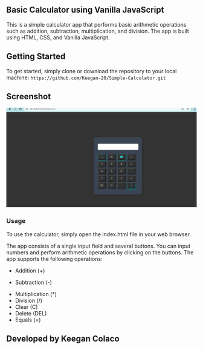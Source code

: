 ## Basic Calculator using Vanilla JavaScript

This is a simple calculator app that performs basic arithmetic operations such as addition, subtraction, multiplication, and division. The app is built using HTML, CSS, and Vanilla JavaScript.

## Getting Started
To get started, simply clone or download the repository to your local machine:
` https://github.com/Keegan-20/Simple-Calculator.git `

## Screenshot
 ![Output](/calculatorImg.PNG "Basic Calculator Screenshot")


### Usage
To use the calculator, simply open the index.html file in your web browser.

The app consists of a single input field and several buttons. You can input numbers and perform arithmetic operations by clicking on the buttons. The app supports the following operations:

* Addition (+)
- Subtraction (-)
* Multiplication (*)
* Division (/)
* Clear (C)
* Delete (DEL)
* Equals (=)

## Developed by Keegan Colaco